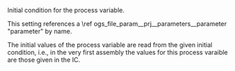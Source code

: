 Initial condition for the process variable.

This setting references a \ref ogs_file_param__prj__parameters__parameter "parameter" by name.

The initial values of the process variable are read from the given initial
condition, i.e., in the very first assembly the values for this process varaible
are those given in the IC.
